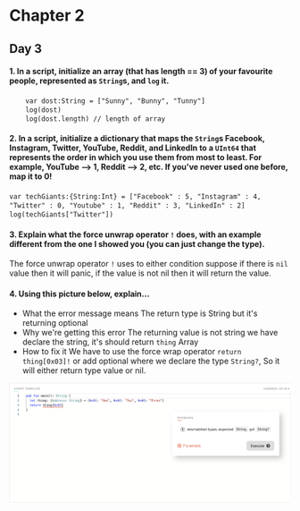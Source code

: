 # Chapter 2

## Day 3

#### 1. In a script, initialize an array (that has length == 3) of your favourite people, represented as `String`s, and `log` it.

```
    var dost:String = ["Sunny", "Bunny", "Tunny"]
    log(dost)
    log(dost.length) // length of array

```

#### 2. In a script, initialize a dictionary that maps the `String`s Facebook, Instagram, Twitter, YouTube, Reddit, and LinkedIn to a `UInt64` that represents the order in which you use them from most to least. For example, YouTube --> 1, Reddit --> 2, etc. If you've never used one before, map it to 0!

```
var techGiants:{String:Int} = ["Facebook" : 5, "Instagram" : 4, "Twitter" : 0, "Youtube" : 1, "Reddit" : 3, "LinkedIn" : 2]
log(techGiants["Twitter"])

```

#### 3. Explain what the force unwrap operator `!` does, with an example different from the one I showed you (you can just change the type).

The force unwrap operator `!` uses to either condition suppose if there is `nil` value then it will panic, if the value is not nil then it will return the value.

#### 4. Using this picture below, explain...

- What the error message means
  The return type is String but it's returning optional
- Why we're getting this error
  The returning value is not string we have declare the string, it's should return `thing` Array
- How to fix it
  We have to use the force wrap operator `return thing[0x03]!` or add optional where we declare the type `String?`, So it will either return type value or nil.

<img src="../images/1.png" alt="drawing" size="400" />

